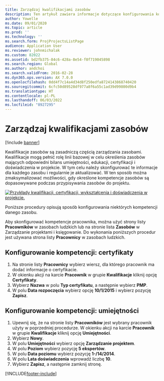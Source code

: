 ```yaml
---
title: Zarządzaj kwalifikacjami zasobów
description: Ten artykuł zawiera informacje dotyczące konfigurowania kompetencji w ramach zasobów projektu.
author: Yowelle
ms.date: 09/01/2020
ms.topic: article
ms.prod: ''
ms.technology: ''
ms.search.form: ProjProjectsListPage
audience: Application User
ms.reviewer: johnmichalak
ms.custom: 82022
ms.assetid: bd2fb375-84c6-428a-8e54-f0f719045898
ms.search.region: Global
ms.author: andchoi
ms.search.validFrom: 2016-02-28
ms.dyn365.ops.version: AX 7.0.0
ms.openlocfilehash: 0dd4f7c14a4d34d8f250edfa8724143868740420
ms.sourcegitcommit: 6cfc50d89528df977a8f6a55c1ad39d99800d9b4
ms.translationtype: HT
ms.contentlocale: pl-PL
ms.lasthandoff: 06/03/2022
ms.locfileid: "8927295"
---
```

# <a name="manage-resource-competencies"></a>Zarządzaj kwalifikacjami zasobów

[!include [banner](../includes/banner.md)]

Kwalifikacje zasobów są zasadniczą częścią zarządzania zasobami. Kwalifikacje mogą pełnić rolę linii bazowej w celu określenia zasobów mających odpowiedni bilans umiejętności, edukacji, certyfikacji i doświadczenia w projekcie. W tym celu należy skonfigurować te informacje dla każdego zasobu i regularnie je aktualizować. W ten sposób można zmaksymalizować możliwości, gdy określone kompetencje zasobów są dopasowywane podczas przypisywania zasobów do projektu.

[![Przykłady kwalifikacji, certyfikacji, wykształcenia i doświadczenia w projekcie.](./media/projectresourcing06-1024x383.jpg)](./media/projectresourcing06.jpg)

Poniższe procedury opisują sposób konfigurowania niektórych kompetencji danego zasobu.

Aby skonfigurować kompetencje pracownika, można użyć strony listy **Pracowników** w zasobach ludzkich lub na stronie lista **Zasobów** w Zarządzanie projektami i księgowanie. Do wykonania poniższych procedur jest używana strona listy **Pracownicy** w zasobach ludzkich.

## <a name="set-up-competencies-certificates"></a>Konfigurowanie kompetencji: certyfikaty

1. Na stronie listy **Pracownicy** wybierz wiersz, dla którego pracownik ma dodać informacje o certyfikacie.
2. W okienku akcji na karcie **Pracownik** w grupie **Kwalifikacje** kliknij opcję **Certyfikaty**.
3. Wybierz **Nazwa** w polu **Typ certyfikatu**, a następnie wybierz **PMP**.
4. W polu **Data rozpoczęcia** wybierz opcję **10/1/2015** i wybierz pozycję **Zapisz**.

## <a name="set-up-competencies-skills"></a>Konfigurowanie kompetencji: umiejętności

1. Upewnij się, że na stronie listy **Pracowników** jest wybrany pracownik użyty w poprzedniej procedurze. W okienku akcji na karcie **Pracownik** w grupie **Kwalifikacje** kliknij opcję **Umiejętności**.
2. Wybierz **Nowy**.
3. W polu **Umiejętności** wybierz opcję **Zarządzanie projektem**.
4. W polu **Poziom** wybierz pozycję **5 ekspertów**.
5. W polu **Data poziomu** wybierz pozycję **1-/14/2014**.
6. W polu **Lata doświadczenia** wprowadź liczbę **10**.
7. Wybierz **Zapisz**, a następnie zamknij stronę.


[!INCLUDE[footer-include](../includes/footer-banner.md)]
